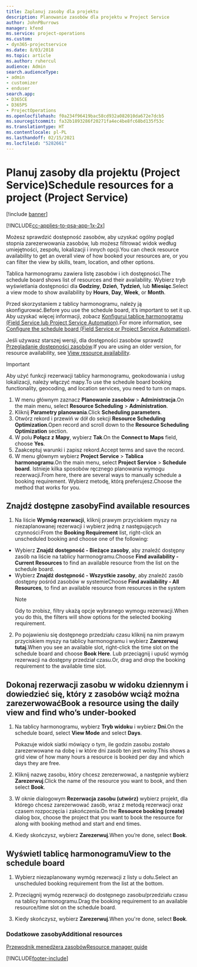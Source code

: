 ```yaml
---
title: Zaplanuj zasoby dla projektu
description: Planowanie zasobów dla projektu w Project Service
author: JohnPBurrows
manager: kfend
ms.service: project-operations
ms.custom:
- dyn365-projectservice
ms.date: 8/03/2018
ms.topic: article
ms.author: ruhercul
audience: Admin
search.audienceType:
- admin
- customizer
- enduser
search.app:
- D365CE
- D365PS
- ProjectOperations
ms.openlocfilehash: f0a234f96419bac58cd932a082010da672e7dcb5
ms.sourcegitcommit: fa32b1893286f20271fa4ec4be8fc68bd135f53c
ms.translationtype: HT
ms.contentlocale: pl-PL
ms.lasthandoff: 02/15/2021
ms.locfileid: "5282661"
---
```

# <a name="schedule-resources-for-a-project-project-service"></a><span data-ttu-id="47542-103">Planuj zasoby dla projektu (Project Service)</span><span class="sxs-lookup"><span data-stu-id="47542-103">Schedule resources for a project (Project Service)</span></span>

[!include [banner](../includes/psa-now-project-operations.md)]

[!INCLUDE[cc-applies-to-psa-app-1x-2x](../includes/cc-applies-to-psa-app-1x-2x.md)]

<span data-ttu-id="47542-104">Możesz sprawdzić dostępność zasobów, aby uzyskać ogólny pogląd stopnia zarezerwowania zasobów, lub możesz filtrować widok według umiejętności, zespołu, lokalizacji i innych opcji.</span><span class="sxs-lookup"><span data-stu-id="47542-104">You can check resource availability to get an overall view of how booked your resources are, or you can filter the view by skills, team, location, and other options.</span></span>  
  
<span data-ttu-id="47542-105">Tablica harmonogramu zawiera listę zasobów i ich dostępności.</span><span class="sxs-lookup"><span data-stu-id="47542-105">The schedule board shows list of resources and their availability.</span></span> <span data-ttu-id="47542-106">Wybierz tryb wyświetlania dostępności dla **Godziny**, **Dzień**, **Tydzień**, lub **Miesiąc**.</span><span class="sxs-lookup"><span data-stu-id="47542-106">Select a view mode to show availability by **Hours**, **Day**, **Week**, or **Month**.</span></span>  
  
<span data-ttu-id="47542-107">Przed skorzystaniem z tablicy harmonogramu, należy ją skonfigurować.</span><span class="sxs-lookup"><span data-stu-id="47542-107">Before you use the schedule board, it’s important to set it up.</span></span> <span data-ttu-id="47542-108">Aby uzyskać więcej informacji, zobacz [Konfiguruj tablicę harmonogramu (Field Service lub Project Service Automation)](https://docs.microsoft.com/dynamics365/field-service/configure-schedule-board).</span><span class="sxs-lookup"><span data-stu-id="47542-108">For more information, see [Configure the schedule board (Field Service or Project Service Automation)](https://docs.microsoft.com/dynamics365/field-service/configure-schedule-board).</span></span>
  
<span data-ttu-id="47542-109">Jeśli używasz starszej wersji, dla dostępności zasobów sprawdź [Przeglądanie dostępności zasobów](../psa/view-resource-availability.md).</span><span class="sxs-lookup"><span data-stu-id="47542-109">If you are using an older version, for resource availability, see [View resource availability](../psa/view-resource-availability.md).</span></span>  

> [!IMPORTANT]
>  <span data-ttu-id="47542-110">Aby użyć funkcji rezerwacji tablicy harmonogramu, geokodowania i usług lokalizacji, należy włączyć mapy.</span><span class="sxs-lookup"><span data-stu-id="47542-110">To use the schedule board booking functionality, geocoding, and location services, you need to turn on maps.</span></span>  
> 
> 1. <span data-ttu-id="47542-111">W menu głównym zaznacz **Planowanie zasobów** > **Administracja**.</span><span class="sxs-lookup"><span data-stu-id="47542-111">On the main menu, select **Resource Scheduling** > **Administration**.</span></span>  
> 2. <span data-ttu-id="47542-112">Kliknij **Parametry planowania**.</span><span class="sxs-lookup"><span data-stu-id="47542-112">Click **Scheduling parameters**.</span></span>  
> 3. <span data-ttu-id="47542-113">Otwórz rekord i przewiń w dół do sekcji **Resource Scheduling Optimization**.</span><span class="sxs-lookup"><span data-stu-id="47542-113">Open record and scroll down to the **Resource Scheduling Optimization** section.</span></span>  
> 4. <span data-ttu-id="47542-114">W polu **Połącz z Mapy**, wybierz **Tak**.</span><span class="sxs-lookup"><span data-stu-id="47542-114">On the **Connect to Maps** field, choose **Yes**.</span></span>  
> 5. <span data-ttu-id="47542-115">Zaakceptuj warunki i zapisz rekord.</span><span class="sxs-lookup"><span data-stu-id="47542-115">Accept terms and save the record.</span></span>  
> 6. <span data-ttu-id="47542-116">W menu głównym wybierz **Project Service** > **Tablica harmonogramu**.</span><span class="sxs-lookup"><span data-stu-id="47542-116">On the main menu, select **Project Service** > **Schedule board**.</span></span> <span data-ttu-id="47542-117">Istnieje kilka sposobów ręcznego planowania wymogu rezerwacji.</span><span class="sxs-lookup"><span data-stu-id="47542-117">From here, there are several ways to manually schedule a booking requirement.</span></span> <span data-ttu-id="47542-118">Wybierz metodę, którą preferujesz.</span><span class="sxs-lookup"><span data-stu-id="47542-118">Choose the method that works for you.</span></span>
  
## <a name="find-available-resources"></a><span data-ttu-id="47542-119">Znajdź dostępne zasoby</span><span class="sxs-lookup"><span data-stu-id="47542-119">Find available resources</span></span>

1.  <span data-ttu-id="47542-120">Na liście **Wymóg rezerwacji**, kliknij prawym przyciskiem myszy na niezaplanowanej rezerwacji i wybierz jedną z następujących czynności:</span><span class="sxs-lookup"><span data-stu-id="47542-120">From the **Booking Requirement** list, right-click an unscheduled booking and choose one of the following:</span></span>  
  
- <span data-ttu-id="47542-121">Wybierz **Znajdź dostępność - Bieżące zasoby**, aby znaleźć dostępny zasób na liście na tablicy harmonogramu.</span><span class="sxs-lookup"><span data-stu-id="47542-121">Choose **Find availability - Current Resources** to find an available resource from the list on the schedule board.</span></span>  
- <span data-ttu-id="47542-122">Wybierz **Znajdź dostępność - Wszystkie zasoby**, aby znaleźć zasób dostępny pośród zasobów w systemie</span><span class="sxs-lookup"><span data-stu-id="47542-122">Choose **Find availability - All Resources**, to find an available resource from resources in the system</span></span>  
   > [!NOTE]
   >  <span data-ttu-id="47542-123">Gdy to zrobisz, filtry ukażą opcje wybranego wymogu rezerwacji.</span><span class="sxs-lookup"><span data-stu-id="47542-123">When you do this, the filters will show options for the selected booking requirement.</span></span>  
  
2. <span data-ttu-id="47542-124">Po pojawieniu się dostępnego przedziału czasu kliknij na nim prawym przyciskiem myszy na tablicy harmonogramu i wybierz **Zarezerwuj tutaj**.</span><span class="sxs-lookup"><span data-stu-id="47542-124">When you see an available slot, right-click the time slot on the schedule board and choose **Book Here**.</span></span> <span data-ttu-id="47542-125">Lub przeciągnij i upuść wymóg rezerwacji na dostępny przedział czasu.</span><span class="sxs-lookup"><span data-stu-id="47542-125">Or, drag and drop the booking requirement to the available time slot.</span></span>  
  

## <a name="book-a-resource-using-the-daily-view-and-find-whos-under-booked"></a><span data-ttu-id="47542-126">Dokonaj rezerwacji zasobu w widoku dziennym i dowiedzieć się, który z zasobów wciąż można zarezerwować</span><span class="sxs-lookup"><span data-stu-id="47542-126">Book a resource using the daily view and find who’s under-booked</span></span>
  
1.  <span data-ttu-id="47542-127">Na tablicy harmonogramu, wybierz **Tryb widoku** i wybierz **Dni**.</span><span class="sxs-lookup"><span data-stu-id="47542-127">On the schedule board, select **View Mode** and select **Days**.</span></span>  
  
    <span data-ttu-id="47542-128">Pokazuje widok siatki mówiący o tym, ile godzin zasobu zostało zarezerwowane na dobę i w które dni zasób ten jest wolny.</span><span class="sxs-lookup"><span data-stu-id="47542-128">This shows a grid view of how many hours a resource is booked per day and which days they are free.</span></span>  
  
2.  <span data-ttu-id="47542-129">Kliknij nazwę zasobu, który chcesz zerezerwować, a następnie wybierz **Zarezerwuj**.</span><span class="sxs-lookup"><span data-stu-id="47542-129">Click the name of the resource you want to book, and then select **Book**.</span></span>  
  
3.  <span data-ttu-id="47542-130">W oknie dialogowym **Rezerwacja zasobu (utwórz)** wybierz projekt, dla którego chcesz zarezerwować zasób, wraz z metodą rezerwacji oraz czasem rozpoczęcia i zakończenia.</span><span class="sxs-lookup"><span data-stu-id="47542-130">On the **Resource booking (create)** dialog box, choose the project that you want to book the resource for along with booking method and start and end times.</span></span>  
  
4.  <span data-ttu-id="47542-131">Kiedy skończysz, wybierz **Zarezerwuj**.</span><span class="sxs-lookup"><span data-stu-id="47542-131">When you’re done, select **Book**.</span></span>  
  
## <a name="view-to-the-schedule-board"></a><span data-ttu-id="47542-132">Wyświetl tablicę harmonogramu</span><span class="sxs-lookup"><span data-stu-id="47542-132">View to the schedule board</span></span>
  
1.  <span data-ttu-id="47542-133">Wybierz niezaplanowany wymóg rezerwacji z listy u dołu.</span><span class="sxs-lookup"><span data-stu-id="47542-133">Select an unscheduled booking requirement from the list at the bottom.</span></span>  
  
2.  <span data-ttu-id="47542-134">Przeciągnij wymóg rezerwacji do dostępnego zasobu/przedziału czasu na tablicy harmonogramu.</span><span class="sxs-lookup"><span data-stu-id="47542-134">Drag the booking requirement to an available resource/time slot on the schedule board.</span></span>  
  
3.  <span data-ttu-id="47542-135">Kiedy skończysz, wybierz **Zarezerwuj**.</span><span class="sxs-lookup"><span data-stu-id="47542-135">When you're done, select **Book**.</span></span>  
  
### <a name="additional-resources"></a><span data-ttu-id="47542-136">Dodatkowe zasoby</span><span class="sxs-lookup"><span data-stu-id="47542-136">Additional resources</span></span>  
 [<span data-ttu-id="47542-137">Przewodnik menedżera zasobów</span><span class="sxs-lookup"><span data-stu-id="47542-137">Resource manager guide</span></span>](../psa/resource-manager-guide.md)


[!INCLUDE[footer-include](../includes/footer-banner.md)]